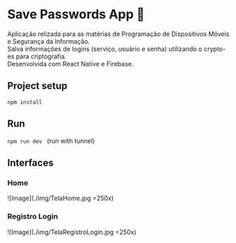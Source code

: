 # Save Passwords App 🔐

Aplicação relizada para as matérias de Programação de Dispositivos Móveis e Segurança da Informação.   
Salva informações de logins (serviço, usuário e senha) utilizando o crypto-es para criptografia.   
Desenvolvida com React Native e Firebase.

## Project setup

 ```npm install``` 

## Run

 ```npm run dev ```
 (run with tunnel)


## Interfaces

<!-- ### Login
![Image](./img/TelaHome.png) -->

### Home
![Image](./img/TelaHome.jpg =250x)

### Registro Login
![Image](./img/TelaRegistroLogin.jpg =250x)


<!-- Links:
[Nomes de icones expo vector-icons](https://icons.expo.fyi ) -->